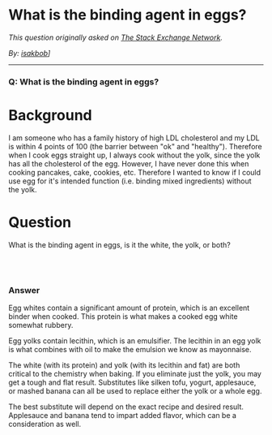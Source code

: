 # What is the binding agent in eggs?

_This question originally asked on [The Stack Exchange Network](https://dba.stackexchange.com/q/103114)._

_By: [isakbob](https://dba.stackexchange.com/u/74006)]_
<br><hr>
### Q: What is the binding agent in eggs?
<h1>Background</h1>

<p>I am someone who has a family history of high LDL cholesterol and my LDL is within 4 points of 100 (the barrier between "ok" and "healthy").  Therefore when I cook eggs straight up, I always cook without the yolk, since the yolk has all the cholesterol of the egg.  However, I have never done this when cooking pancakes, cake, cookies, etc.  Therefore I wanted to know if I could use egg for it's intended function (i.e. binding mixed ingredients) without the yolk.</p>

<h1>Question</h1>

<p>What is the binding agent in eggs, is it the white, the yolk, or both?</p>

<br><br>
### Answer 
<p>Egg whites contain a significant amount of protein, which is an excellent binder when cooked. This protein is what makes a cooked egg white somewhat rubbery.</p>

<p>Egg yolks contain lecithin, which is an emulsifier. The lecithin in an egg yolk is what combines with oil to make the emulsion we know as mayonnaise.</p>

<p>The white (with its protein) and yolk (with its lecithin and fat) are both critical to the chemistry when baking. If you eliminate just the yolk, you may get a tough and flat result. Substitutes like silken tofu, yogurt, applesauce, or mashed banana can all be used to replace either the yolk or a whole egg.</p>

<p>The best substitute will depend on the exact recipe and desired result. Applesauce and banana tend to impart added flavor, which can be a consideration as well.</p>

